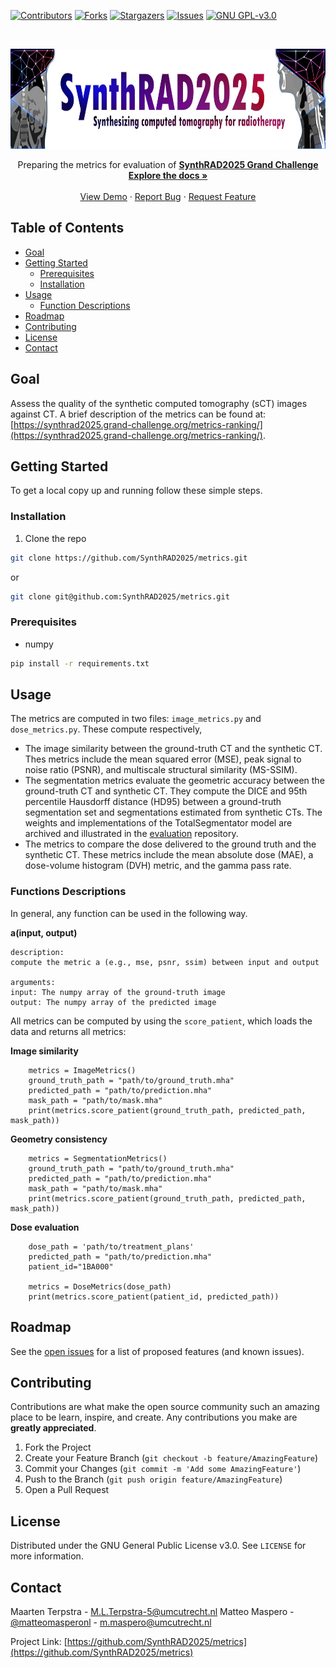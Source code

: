 <!-- PROJECT SHIELDS -->
<!--
*** I'm using markdown "reference style" links for readability.
*** Reference links are enclosed in brackets [ ] instead of parentheses ( ).
*** See the bottom of this document for the declaration of the reference variables
*** for contributors-url, forks-url, etc. This is an optional, concise syntax you may use.
*** https://www.markdownguide.org/basic-syntax/#reference-style-links
-->
[![Contributors][contributors-shield]][contributors-url]
[![Forks][forks-shield]][forks-url]
[![Stargazers][stars-shield]][stars-url]
[![Issues][issues-shield]][issues-url]
[![GNU GPL-v3.0][license-shield]][license-url]


<!-- PROJECT LOGO -->
<br />
<p align="center">
  <a href="https://SynthRAD2025.grand-challenge.org/">
    <img src="./SynthRAD_banner.png" alt="Logo" width="770" height="160">
  </a>


  <p align="center">
    Preparing the metrics for evaluation of 
<a href="https://SynthRAD2025.grand-challenge.org/"><strong>SynthRAD2025 Grand Challenge</strong></a>
  <br />
    <a href="https://github.com/SynthRAD2025/metrics"><strong>Explore the docs »</strong></a>
    <br />
    <br />
    <a href="https://github.com/SynthRAD2025/metrics">View Demo</a>
    ·
    <a href="https://github.com/SynthRAD2025/metrics/issues">Report Bug</a>
    ·
    <a href="https://github.com/SynthRAD2025/metrics/issues">Request Feature</a>
  </p>
</p>

<!-- TABLE OF CONTENTS -->
## Table of Contents

* [Goal](#goal)
* [Getting Started](#getting-started)
  * [Prerequisites](#prerequisites)
  * [Installation](#installation)
* [Usage](#usage)
  * [Function Descriptions](#functions-descriptions)
* [Roadmap](#roadmap)
* [Contributing](#contributing)
* [License](#license)
* [Contact](#contact)
<!--
* [Acknowledgements](#acknowledgements)
-->


<!-- ABOUT THE PROJECT -->
## Goal

Assess the quality of the synthetic computed tomography (sCT) images
against CT. A brief description of the metrics can be found at: [https://synthrad2025.grand-challenge.org/metrics-ranking/](https://synthrad2025.grand-challenge.org/metrics-ranking/).

<!-- GETTING STARTED -->
## Getting Started

To get a local copy up and running follow these simple steps.


### Installation

1. Clone the repo
```sh
git clone https://github.com/SynthRAD2025/metrics.git
```
or
```sh
git clone git@github.com:SynthRAD2025/metrics.git
```

### Prerequisites

* numpy
```sh
pip install -r requirements.txt
```

<!-- USAGE EXAMPLES -->

## Usage

The metrics are computed in two files: `image_metrics.py` and `dose_metrics.py`.
These compute respectively,
* The image similarity between the ground-truth CT and the synthetic CT. Thes metrics include the mean squared error (MSE), peak signal to noise ratio (PSNR), and multiscale structural similarity (MS-SSIM).
* The segmentation metrics evaluate the geometric accuracy between the ground-truth CT and synthetic CT. They compute the DICE and 95th percentile Hausdorff distance (HD95) between a ground-truth segmentation set and segmentations estimated from synthetic CTs. The weights and implementations of the TotalSegmentator model are archived and illustrated in the [evaluation](https://github.com/SynthRAD2025/evaluation/) repository.
* The metrics to compare the dose delivered to the ground truth and the synthetic CT. These metrics include the mean absolute dose (MAE), a dose-volume histogram (DVH) metric, and the gamma pass rate. 



### Functions Descriptions
In general, any function can be used in the following way.

**a(input, output)**

	description:
	compute the metric a (e.g., mse, psnr, ssim) between input and output
	
	arguments:
	input: The numpy array of the ground-truth image
	output: The numpy array of the predicted image

All metrics can be computed by using the `score_patient`, which loads the data and returns all metrics:

**Image similarity**
``` 
    metrics = ImageMetrics()
    ground_truth_path = "path/to/ground_truth.mha"
    predicted_path = "path/to/prediction.mha"
    mask_path = "path/to/mask.mha"
    print(metrics.score_patient(ground_truth_path, predicted_path, mask_path))
```

**Geometry consistency**
``` 
    metrics = SegmentationMetrics()
    ground_truth_path = "path/to/ground_truth.mha"
    predicted_path = "path/to/prediction.mha"
    mask_path = "path/to/mask.mha"
    print(metrics.score_patient(ground_truth_path, predicted_path, mask_path))
```

**Dose evaluation**
``` 
    dose_path = 'path/to/treatment_plans'
    predicted_path = "path/to/prediction.mha"
    patient_id="1BA000"
    
    metrics = DoseMetrics(dose_path)
    print(metrics.score_patient(patient_id, predicted_path))
```

<!-- ROADMAP -->
## Roadmap

See the [open issues](https://github.com/SynthRAD2025/metrics/issues) for a list of proposed features (and known issues).

<!-- CONTRIBUTING -->
## Contributing

Contributions are what make the open source community such an amazing place to be learn, inspire, and create. Any contributions you make are **greatly appreciated**.

1. Fork the Project
2. Create your Feature Branch (`git checkout -b feature/AmazingFeature`)
3. Commit your Changes (`git commit -m 'Add some AmazingFeature'`)
4. Push to the Branch (`git push origin feature/AmazingFeature`)
5. Open a Pull Request

<!-- LICENSE -->
## License

Distributed under the GNU General Public License v3.0. See `LICENSE` for more information.

<!-- CONTACT -->
## Contact

Maarten Terpstra - M.L.Terpstra-5@umcutrecht.nl
Matteo Maspero - [@matteomasperonl](https://bsky.app/profile/matteomaspero.bsky.social) - m.maspero@umcutrecht.nl

Project Link: [https://github.com/SynthRAD2025/metrics](https://github.com/SynthRAD2025/metrics)


<!-- ACKNOWLEDGEMENTS 
## Acknowledgements

* []()
* []()
* []()
-->

<!-- MARKDOWN LINKS & IMAGES -->
<!-- https://www.markdownguide.org/basic-syntax/
#reference-style-links -->
[contributors-shield]: https://img.shields.io/github/contributors/SynthRAD2025/repo.svg?style=flat-square
[contributors-url]: https://github.com/SynthRAD2025/repo/graphs/contributors
[forks-shield]: https://img.shields.io/github/forks/SynthRAD2025/repo.svg?style=flat-square
[forks-url]: https://github.com/SynthRAD2025/repo/network/members
[stars-shield]: https://img.shields.io/github/stars/SynthRAD2025/repo.svg?style=flat-square
[stars-url]: https://github.com/SynthRAD2025/repo/stargazers
[issues-shield]: https://img.shields.io/github/issues/SynthRAD2025/repo.svg?style=flat-square
[issues-url]: https://github.com/SynthRAD2025/repo/issues
[license-shield]: https://img.shields.io/github/license/SynthRAD2025/repo.svg?style=flat-square
[license-url]: https://github.com/SynthRAD2025/repo/blob/master/LICENSE.txt
